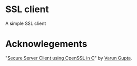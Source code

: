 # SSL client

A simple SSL client

# Acknowlegements
"[Secure Server Client using OpenSSL in C](http://simplestcodings.blogspot.com/2010/08/secure-server-client-using-openssl-in-c.html)"
by [Varun Gupta](http://simplestcodings.blogspot.com/p/about-me.html).
